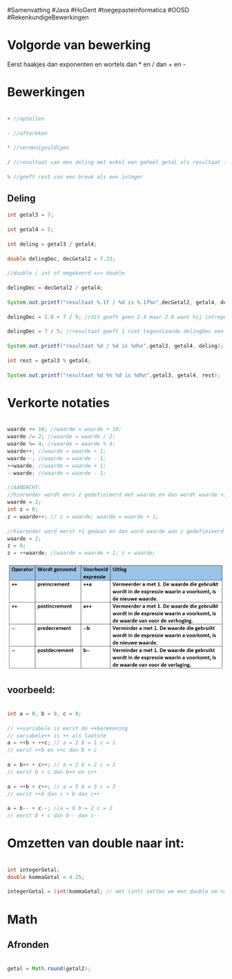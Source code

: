 #Samenvatting #Java #HoGent #toegepasteinformatica #OOSD #RekenkundigeBewerkingen 

# Volgorde van bewerking

Eerst haakjes dan exponenten en wortels dan * en / dan + en -

# Bewerkingen

```java

+ //optellen

- //afterkken

* //vermenigvuldigen

/ //resultaat van een deling met enkel een geheel getal als resultaat (bij integers)

% //geeft rest van een breuk als een integer

```

## Deling

```java
int getal3 = 7;

int getal4 = 5;

int deling = getal3 / getal4;

double delingDec, decGetal2 = 7.23;

//double / int of omgekeerd ==> double

delingDec = decGetal2 / getal4;

System.out.printf("resultaat %.1f / %d is %.1f%n",decGetal2, getal4, delingDec);

delingDec = 1.0 + 7 / 5; //dit geeft geen 2.4 maar 2.0 want hij intreperteerd 7 en 5 als int omdat er geen komma staat

delingDec = 7 / 5; //resultaat geeft 1 niet tegenstaande delingDec een Double is, dit komt omdat 7 en 5 als int wordt geintreperteerd

System.out.printf("resultaat %d / %d is %d%n",getal3, getal4, deling);

int rest = getal3 % getal4;

System.out.printf("resultaat %d %% %d is %d%n",getal3, getal4, rest);


```

# Verkorte notaties

```java

waarde += 10; //waarde = waarde + 10;
waarde /= 2; //waarde = waarde / 2;
waarde %= 4; //waarde = waarde % 4;
waarde++; //waarde = waarde + 1;
waarde--; //waarde = waarde - 1;
++waarde; //waarde = waarde + 1;
--waarde; //waarde = waarde - 1;

//AANDACHT:
//hieronder wordt eers z gedefinieerd met waarde en dan wordt waarde +1 uitvoerd
waarde = 2;
int z = 0;
z = waarde++; // z = waarde; waarde = waarde + 1;

//hieronder word eerst +1 gedaan en dan word waarde aan z gedefinieerd
waarde = 2;
z = 0;
z = ++waarde; //waarde = waarde + 1; z = waarde;

```

![](../attachments/20241028204459.png)
## voorbeeld:

```java

int a = 0, b = 0, c = 0;

// ++variabele is eerst de ++berekening
// variabele++ is ++ als laatste
a = ++b + ++c; // a = 2 b = 1 c = 1
// eerst ++b en ++c dan b + c

a = b++ + c++; // a = 2 b = 2 c = 2
// eerst b + c dan b++ en c++

a = ++b + c++; // a = 5 b = 3 c = 3
// eerst ++b dan c + b dan c++

a = b-- + c--; //a = 6 b = 2 c = 2
// eerst b + c dan b-- dan c--

```

# Omzetten van double naar int:

```java

int integerGetal;
double kommaGetal = 4.25;

integerGetal = (int)kommaGetal; // met (int) zetten we een double om naar een integer


```


# Math

## Afronden

```java

getal = Math.round(getal2);

```

